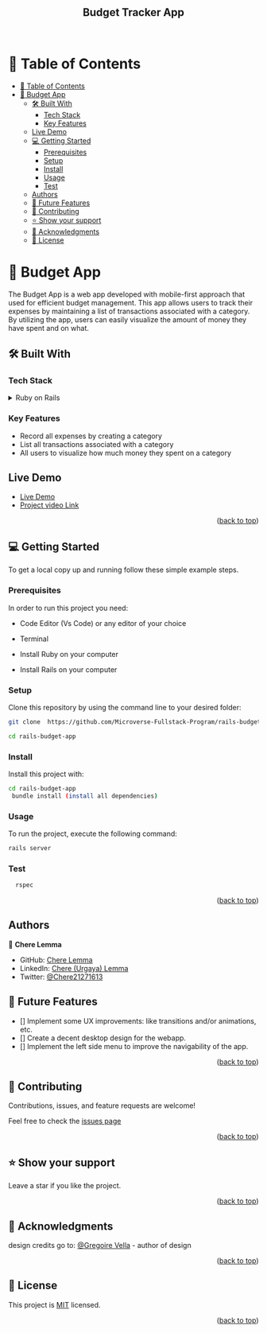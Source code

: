 

<a name="readme-top"></a>

<div align="center">
  <br/>

  <h2><b>Budget Tracker App</b></h2>
<br>
</div>

# 📗 Table of Contents

- [📗 Table of Contents](#-table-of-contents)
- [📖 Budget App](#-budget-app)
  - [🛠 Built With ](#-built-with-)
    - [Tech Stack ](#tech-stack-)
    - [Key Features ](#key-features-)
  - [Live Demo](#live-demo)
  - [💻 Getting Started ](#-getting-started-)
    - [Prerequisites](#prerequisites)
    - [Setup](#setup)
    - [Install](#install)
    - [Usage](#usage)
    - [Test](#test)
  - [Authors ](#authors-)
  - [🔭 Future Features ](#-future-features-)
  - [🤝 Contributing ](#-contributing-)
  - [⭐️ Show your support ](#️-show-your-support-)
  - [🙏 Acknowledgments ](#-acknowledgments-)
  - [📝 License ](#-license-)


# 📖 Budget App<a name="about-project"></a>

The Budget App is a web app developed with mobile-first approach that used for efficient budget management. This app allows users to track their expenses by maintaining a list of transactions associated with a category. By utilizing the app, users can easily visualize the amount of money they have spent and on what.

## 🛠 Built With <a name="built-with"></a>

### Tech Stack <a name="tech-stack"></a>

<details>
  <summary>Ruby on Rails</summary>
  <ul>
    <li><a href="https://ruby-doc.org/3.2.2/">Ruby</a></li>
  </ul>
    <ul>
    <li><a href="https://guides.rubyonrails.org/">Rails</a></li>
  </ul>
</details>

### Key Features <a name="key-features"></a>

- Record all expenses by creating a category
- List all transactions associated with a category
- All users to visualize how much money they spent on a category

## Live Demo

- [Live Demo](https://budget-tracker-pzur.onrender.com/)
- [Project video Link](https://www.loom.com/share/752c6b57b76b42ea8b5528a24d00c47b?sid=39967d9d-27d2-4d08-ab28-12008daed00f)

<p align="right">(<a href="#readme-top">back to top</a>)</p>

## 💻 Getting Started <a name="getting-started"></a>

To get a local copy up and running follow these simple example steps.

### Prerequisites

In order to run this project you need:

- Code Editor (Vs Code) or any editor of your choice

- Terminal

- Install Ruby on your computer

- Install Rails on your computer

### Setup

Clone this repository by using the command line to your desired folder:  

```sh
git clone  https://github.com/Microverse-Fullstack-Program/rails-budget-app

cd rails-budget-app
```

### Install

Install this project with:

```sh
cd rails-budget-app
 bundle install (install all dependencies)
```

### Usage

To run the project, execute the following command:

```sh
rails server
```

### Test

```sh
  rspec
```

<p align="right">(<a href="#readme-top">back to top</a>)</p>

## Authors <a name="authors"></a>

👤 **Chere Lemma**

- GitHub: [Chere Lemma](https://github.com/cherelemma)
- LinkedIn: [Chere (Urgaya) Lemma](https://www.linkedin.com/in/chere-lemma27211613/)
- Twitter: [@Chere21271613](https://twitter.com/Chere21271613)


## 🔭 Future Features <a name="future-features"></a>

- [] Implement some UX improvements: like transitions and/or animations, etc.
- [] Create a decent desktop design for the webapp.
- [] Implement the left side menu to improve the navigability of the app.

<p align="right">(<a href="#readme-top">back to top</a>)</p>


## 🤝 Contributing <a name="contributing"></a>

Contributions, issues, and feature requests are welcome!

Feel free to check the [issues page](https://github.com/Microverse-Fullstack-Program/rails-budget-app/issues)


<p align="right">(<a href="#readme-top">back to top</a>)</p>


## ⭐️ Show your support <a name="support"></a>

Leave a star if you like the project.

<p align="right">(<a href="#readme-top">back to top</a>)</p>

## 🙏 Acknowledgments <a name="acknowledgements"></a>

design credits go to:
[@Gregoire Vella](https://www.behance.net/gallery/19759151/Snapscan-iOs-design-and-branding?tracking_source=) - author of design

<p align="right">(<a href="#readme-top">back to top</a>)</p>

## 📝 License <a name="license"></a>

This project is [MIT](./LICENSE) licensed.

<p align="right">(<a href="#readme-top">back to top</a>)</p>
